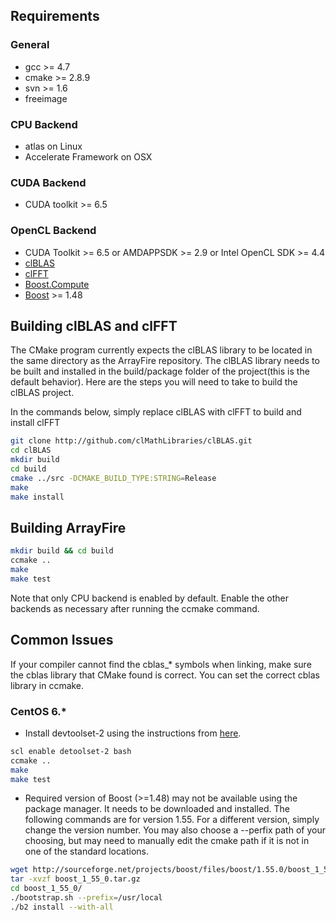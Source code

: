 ## Requirements

### General
* gcc >= 4.7
* cmake >= 2.8.9
* svn >= 1.6
* freeimage

### CPU Backend
* atlas on Linux
* Accelerate Framework on OSX

### CUDA Backend
* CUDA toolkit >= 6.5

### OpenCL Backend
* CUDA Toolkit >= 6.5 or AMDAPPSDK >= 2.9 or Intel OpenCL SDK >= 4.4
* [clBLAS](http://github.com/clMathLibraries/clBLAS)
* [clFFT](http://github.com/clMathLibraries/clFFT)
* [Boost.Compute](http://github.com/kylelutz/compute)
* [Boost](http://boost.org) >= 1.48

## Building clBLAS and clFFT
The CMake program currently expects the clBLAS library to be located in the same directory as the ArrayFire repository. The clBLAS library needs to be built and installed in the build/package folder of the project(this is the default behavior). Here are the steps you will need to take to build the clBLAS project.

In the commands below, simply replace clBLAS with clFFT to build and install clFFT

```bash
git clone http://github.com/clMathLibraries/clBLAS.git
cd clBLAS
mkdir build
cd build
cmake ../src -DCMAKE_BUILD_TYPE:STRING=Release
make
make install
```

## Building ArrayFire

```bash
mkdir build && cd build
ccmake ..
make
make test
```

Note that only CPU backend is enabled by default. Enable the other backends as necessary after running the ccmake command.

## Common Issues
If your compiler cannot find the cblas_* symbols when linking, make sure the cblas library that CMake found is correct. You can set the correct cblas library in ccmake.

### CentOS 6.*
- Install devtoolset-2 using the instructions from [here](http://people.centos.org/tru/devtools-2/readme).

```bash
scl enable detoolset-2 bash
ccmake ..
make
make test
```

- Required version of Boost (>=1.48) may not be available using the package
  manager. It needs to be downloaded and installed. The following commands are
  for version 1.55. For a different version, simply change the version number.
  You may also choose a --perfix path of your choosing, but may need to
  manually edit the cmake path if it is not in one of the standard locations.

```bash
wget http://sourceforge.net/projects/boost/files/boost/1.55.0/boost_1_55_0.tar.gz
tar -xvzf boost_1_55_0.tar.gz
cd boost_1_55_0/
./bootstrap.sh --prefix=/usr/local
./b2 install --with-all
```